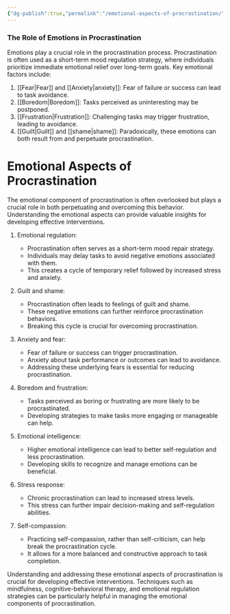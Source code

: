 ```yaml
---
{"dg-publish":true,"permalink":"/emotional-aspects-of-procrastination/"}
---
```


### The Role of Emotions in Procrastination

Emotions play a crucial role in the procrastination process. Procrastination is often used as a short-term mood regulation strategy, where individuals prioritize immediate emotional relief over long-term goals. Key emotional factors include:

1. [[Fear\|Fear]] and [[Anxiety\|anxiety]]: Fear of failure or success can lead to task avoidance.
2. [[Boredom\|Boredom]]: Tasks perceived as uninteresting may be postponed.
3. [[Frustration\|Frustration]]: Challenging tasks may trigger frustration, leading to avoidance.
4. [[Guilt\|Guilt]] and [[shame\|shame]]: Paradoxically, these emotions can both result from and perpetuate procrastination.

# Emotional Aspects of Procrastination

The emotional component of procrastination is often overlooked but plays a crucial role in both perpetuating and overcoming this behavior. Understanding the emotional aspects can provide valuable insights for developing effective interventions.

1. Emotional regulation:
   - Procrastination often serves as a short-term mood repair strategy.
   - Individuals may delay tasks to avoid negative emotions associated with them.
   - This creates a cycle of temporary relief followed by increased stress and anxiety.

2. Guilt and shame:
   - Procrastination often leads to feelings of guilt and shame.
   - These negative emotions can further reinforce procrastination behaviors.
   - Breaking this cycle is crucial for overcoming procrastination.

3. Anxiety and fear:
   - Fear of failure or success can trigger procrastination.
   - Anxiety about task performance or outcomes can lead to avoidance.
   - Addressing these underlying fears is essential for reducing procrastination.

4. Boredom and frustration:
   - Tasks perceived as boring or frustrating are more likely to be procrastinated.
   - Developing strategies to make tasks more engaging or manageable can help.

5. Emotional intelligence:
   - Higher emotional intelligence can lead to better self-regulation and less procrastination.
   - Developing skills to recognize and manage emotions can be beneficial.

6. Stress response:
   - Chronic procrastination can lead to increased stress levels.
   - This stress can further impair decision-making and self-regulation abilities.

7. Self-compassion:
   - Practicing self-compassion, rather than self-criticism, can help break the procrastination cycle.
   - It allows for a more balanced and constructive approach to task completion.

Understanding and addressing these emotional aspects of procrastination is crucial for developing effective interventions. Techniques such as mindfulness, cognitive-behavioral therapy, and emotional regulation strategies can be particularly helpful in managing the emotional components of procrastination.
